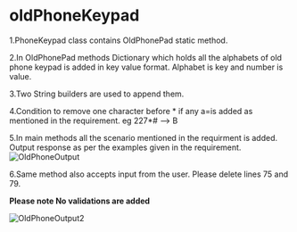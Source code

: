 # oldPhoneKeypad
1.PhoneKeypad class contains OldPhonePad static method.

2.In OldPhonePad methods Dictionary which holds all the alphabets of old phone keypad is added in key value format. 
Alphabet is key and number is value.

3.Two String builders are used to append them.

4.Condition to remove one character before * if any a=is added as mentioned in the requirement.
eg 227*# --> B

5.In main methods all the scenario mentioned in the requirment is added.
Output response as per the examples given in the requirement.
![OldPhoneOutput](https://github.com/user-attachments/assets/7656e6f6-7fdd-4f2e-afa8-c67c7c594daa)

6.Same method also accepts input from the user. Please delete lines 75 and 79.

**Please note No validations are added** 

![OldPhoneOutput2](https://github.com/user-attachments/assets/c5f6a873-8f19-4f33-afac-9df57ba712ad)


